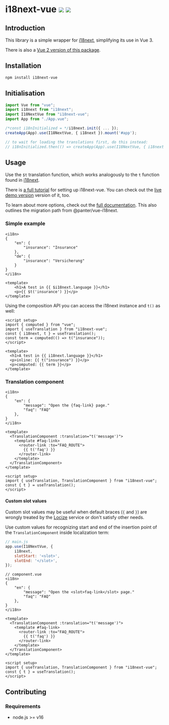 # i18next-vue <a href="https://www.npmjs.com/package/i18next-vue"><img src="https://badgen.net/npm/v/i18next-vue"></a> <img src="https://badgen.net/npm/types/i18next-vue">

## Introduction

This library is a simple wrapper for [i18next](https://www.i18next.com), simplifying its use in Vue 3.

There is also a [Vue 2 version of this package](https://github.com/i18next/i18next-vue/tree/vue-2).

## Installation

```bash
npm install i18next-vue
```

## Initialisation

```typescript
import Vue from "vue";
import i18next from "i18next";
import I18NextVue from "i18next-vue";
import App from "./App.vue";

/*const i18nInitialized = */i18next.init({ ... });
createApp(App).use(I18NextVue, { i18next }).mount('#app');

// to wait for loading the translations first, do this instead:
// i18nInitialized.then(() => createApp(App).use(I18NextVue, { i18next }).mount('#app'));
```

## Usage

Use the `$t` translation function, which works analogously to the `t` function found in [i18next](https://www.i18next.com/overview/api#t).

There is [a full tutorial](https://dev.to/adrai/how-to-properly-internationalize-a-vue-application-using-i18next-1doj) for setting up i18next-vue. You can check out the [live demo version](https://codesandbox.io/s/i18next-vue-example-gi55to) version of it, too.

To learn about more options, check out the [full documentation](https://i18next.github.io/i18next-vue/). This also outlines the migration path from @panter/vue-i18next.

### Simple example

```vue
<i18n>
{
    "en": {
        "insurance": "Insurance"
    },
    "de": {
        "insurance": "Versicherung"
    }
}
</i18n>

<template>
    <h1>A test in {{ $i18next.language }}</h1>
    <p>{{ $t('insurance') }}</p>
</template>
```

Using the composition API you can access the i18next instance and `t()` as well:
```vue
<script setup>
import { computed } from "vue";
import { useTranslation } from "i18next-vue";
const { i18next, t } = useTranslation();
const term = computed(() => t("insurance"));
</script>

<template>
  <h1>A test in {{ i18next.language }}</h1>
  <p>inline: {{ t("insurance") }}</p>
  <p>computed: {{ term }}</p>
</template>
```

### Translation component

```vue
<i18n>
{
    "en": {
        "message": "Open the {faq-link} page."
        "faq": "FAQ"
    },
}
</i18n>

<template>
  <TranslationComponent :translation="t('message')">
    <template #faq-link>
      <router-link :to="FAQ_ROUTE">
        {{ t('faq') }}
      </router-link>
    </template>
  </TranslationComponent>
</template>

<script setup>
import { useTranslation, TranslationComponent } from "i18next-vue";
const { t } = useTranslation();
</script>
```

#### Custom slot values

Custom slot values may be useful when default braces (`{` and `}`) are wrongly treated by the
[Locize](https://github.com/locize/i18next-locize-backend) service or don't satisfy other needs.

Use custom values for recognizing start and end of the insertion point of the `TranslationComponent`
inside localization term:
```js
// main.js
app.use(I18NextVue, {
    i18next,
    slotStart: '<slot>',
    slotEnd: '</slot>',
});
```
```vue
// component.vue
<i18n>
{
    "en": {
        "message": "Open the <slot>faq-link</slot> page."
        "faq": "FAQ"
    },
}
</i18n>

<template>
  <TranslationComponent :translation="t('message')">
    <template #faq-link>
      <router-link :to="FAQ_ROUTE">
        {{ t('faq') }}
      </router-link>
    </template>
  </TranslationComponent>
</template>

<script setup>
import { useTranslation, TranslationComponent } from "i18next-vue";
const { t } = useTranslation();
</script>
```

## Contributing

### Requirements
- node.js >= v16
